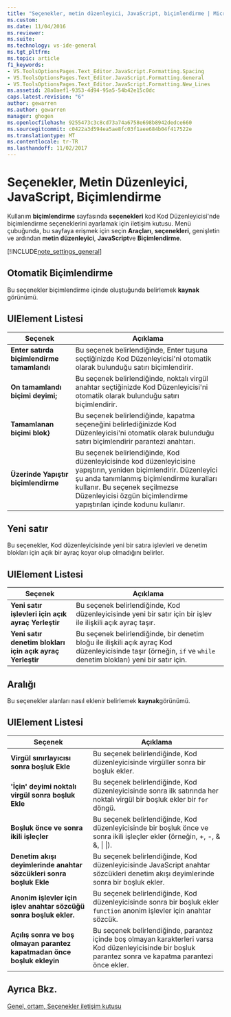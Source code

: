 ```yaml
---
title: "Seçenekler, metin düzenleyici, JavaScript, biçimlendirme | Microsoft Docs"
ms.custom: 
ms.date: 11/04/2016
ms.reviewer: 
ms.suite: 
ms.technology: vs-ide-general
ms.tgt_pltfrm: 
ms.topic: article
f1_keywords:
- VS.ToolsOptionsPages.Text_Editor.JavaScript.Formatting.Spacing
- VS.ToolsOptionsPages.Text_Editor.JavaScript.Formatting.General
- VS.ToolsOptionsPages.Text_Editor.JavaScript.Formatting.New_Lines
ms.assetid: 28a0aef1-9353-4d94-95a5-54b42e15c0dc
caps.latest.revision: "6"
author: gewarren
ms.author: gewarren
manager: ghogen
ms.openlocfilehash: 9255473c3c8cd73a74a6758e698b8942dedce660
ms.sourcegitcommit: c0422a3d594ea5ae8fc03f1aee684b04f417522e
ms.translationtype: MT
ms.contentlocale: tr-TR
ms.lasthandoff: 11/02/2017
---
```

# <a name="options-text-editor-javascript-formatting"></a>Seçenekler, Metin Düzenleyici, JavaScript, Biçimlendirme
Kullanım **biçimlendirme** sayfasında **seçenekleri** kod Kod Düzenleyicisi'nde biçimlendirme seçeneklerini ayarlamak için iletişim kutusu. Menü çubuğunda, bu sayfaya erişmek için seçin **Araçları**, **seçenekleri**, genişletin ve ardından **metin düzenleyici**, **JavaScript**ve **Biçimlendirme**.  
  
[!INCLUDE[note_settings_general](../../data-tools/includes/note_settings_general_md.md)]  
  
## <a name="automatic-formatting"></a>Otomatik Biçimlendirme  
 Bu seçenekler biçimlendirme içinde oluştuğunda belirlemek **kaynak** görünümü.  
  
## <a name="uielement-list"></a>UIElement Listesi  
  
|Seçenek|Açıklama|  
|------------|-----------------|  
|**Enter satırda biçimlendirme tamamlandı**|Bu seçenek belirlendiğinde, Enter tuşuna seçtiğinizde Kod Düzenleyicisi'ni otomatik olarak bulunduğu satırı biçimlendirir.|  
|**On tamamlandı biçimi deyimi;**|Bu seçenek belirlendiğinde, noktalı virgül anahtar seçtiğinizde Kod Düzenleyicisi'ni otomatik olarak bulunduğu satırı biçimlendirir.|  
|**Tamamlanan biçimi blok}**|Bu seçenek belirlendiğinde, kapatma seçeneğini belirlediğinizde Kod Düzenleyicisi'ni otomatik olarak bulunduğu satırı biçimlendirir parantezi anahtarı.|  
|**Üzerinde Yapıştır biçimlendirme**|Bu seçenek belirlendiğinde, Kod düzenleyicisinde kod düzenleyicisine yapıştırın, yeniden biçimlendirir. Düzenleyici şu anda tanımlanmış biçimlendirme kuralları kullanır. Bu seçenek seçilmezse Düzenleyicisi özgün biçimlendirme yapıştırılan içinde kodunu kullanır.|  
  
## <a name="new-lines"></a>Yeni satır  
 Bu seçenekler, Kod düzenleyicisinde yeni bir satıra işlevleri ve denetim blokları için açık bir ayraç koyar olup olmadığını belirler.  
  
## <a name="uielement-list"></a>UIElement Listesi  
  
|Seçenek|Açıklama|  
|------------|-----------------|  
|**Yeni satır işlevleri için açık ayraç Yerleştir**|Bu seçenek belirlendiğinde, Kod düzenleyicisinde yeni bir satır için bir işlev ile ilişkili açık ayraç taşır.|  
|**Yeni satır denetim blokları için açık ayraç Yerleştir**|Bu seçenek belirlendiğinde, bir denetim bloğu ile ilişkili açık ayraç Kod düzenleyicisinde taşır (örneğin, `if` ve `while` denetim blokları) yeni bir satır için.|  
  
## <a name="spacing"></a>Aralığı  
 Bu seçenekler alanları nasıl eklenir belirlemek **kaynak**görünümü.  
  
## <a name="uielement-list"></a>UIElement Listesi  
  
|Seçenek|Açıklama|  
|------------|-----------------|  
|**Virgül sınırlayıcısı sonra boşluk Ekle**|Bu seçenek belirlendiğinde, Kod düzenleyicisinde virgüller sonra bir boşluk ekler.|  
|**'İçin' deyimi noktalı virgül sonra boşluk Ekle**|Bu seçenek belirlendiğinde, Kod düzenleyicisinde sonra ilk satırında her noktalı virgül bir boşluk ekler bir `for` döngü.|  
|**Boşluk önce ve sonra ikili işleçler**|Bu seçenek belirlendiğinde, Kod düzenleyicisinde bir boşluk önce ve sonra ikili işleçler ekler (örneğin, +, -, & &, &#124; &#124;).|  
|**Denetim akışı deyimlerinde anahtar sözcükleri sonra boşluk Ekle**|Bu seçenek belirlendiğinde, Kod düzenleyicisinde JavaScript anahtar sözcükleri denetim akışı deyimlerinde sonra bir boşluk ekler.|  
|**Anonim işlevler için işlev anahtar sözcüğü sonra boşluk ekler.**|Bu seçenek belirlendiğinde, Kod düzenleyicisinde sonra bir boşluk ekler `function` anonim işlevler için anahtar sözcük.|  
|**Açılış sonra ve boş olmayan parantez kapatmadan önce boşluk ekleyin**|Bu seçenek belirlendiğinde, parantez içinde boş olmayan karakterleri varsa Kod düzenleyicisinde bir boşluk parantez sonra ve kapatma parantezi önce ekler.|  
  
## <a name="see-also"></a>Ayrıca Bkz.  
 [Genel, ortam, Seçenekler iletişim kutusu](../../ide/reference/general-environment-options-dialog-box.md)